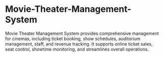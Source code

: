 # Movie-Theater-Management-System
Movie Theater Management System provides comprehensive management for cinemas, including ticket booking, show schedules, auditorium management, staff, and revenue tracking. It supports online ticket sales, seat control, showtime monitoring, and streamlines overall operations.
